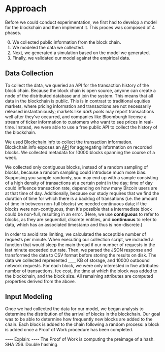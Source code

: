 # Approach

Before we could conduct experimentation, we first had to develop a model for the blockchain and then implement it. This proces was composed of 4 phases. 

0. We collected public information from the block chain. 
0. We modeled the data we collected. 
0. Next, we generated a simulation based on the model we generated.
0. Finally, we validated our model against the empirical data.

## Data Collection

To collect the data, we queried an API for the transaction history of the block chain. Because the block chain is open source, anyone can create a node of the distributed database and join the system. This means that all data in the blockchain is public. This is in contrast to traditional equities markets, where pricing information and transactions are not necessarily released instantaniously; markets like _dark pools_ may report transactions well after they've occurred, and companies like Bloomburgh license a stream of ticker information to customers who want to see prices in real-time. Instead, we were able to use a free public API to collect the history of the blockchain.

We used [Blockchain.info](blockchain.info) to collect the transaction information. Blockchain.info exposes an [API](https://blockchain.info/api) for aggregating information on recorded blocks. We collected metadata for 10000 blocks spanning the course of a week. 

We collected only contiguous blocks, instead of a random sampling of blocks, because a random sampling could introduce much more bias. Supposing you sample randomly, you may end up with a sample consisting of a high density of transactions at a certain point in the day; time of day could influence transaction rate, depending on how many Bitcoin users are at that time of day. Additionally, because our study requires that we find the duration of time for which there is a backlog of transations (i.e. the amount of time in between non-full blocks) we needed continuous data; if the blocks were non-contiguous, then it's possible that a intermediate block could be non-full, resulting in an error. (Here, we use **contiguous** to refer to blocks, as they are sequential, discrete entities, and __continuous__ to refer to data, which has an associated timestamp and thus is non-discrete.)

In order to avoid rate limiting, we calculated the acceptible number of requests per minute. When executing our collection script, we included a function that would sleep the main thread if our number of requests in the last minute exceeded our rate. Then, we parsed the JSON response and transformed the data to CSV format before storing the results on disk. The data we collected represented ____ KB of storage, and 10000 outbound network requests. For each block, we were only interested in five attributes: number of transactions, fee cost, the time at which the block was added to the blockchain, and the block size. All remaining attributes are computed properties derived from the above.

## Input Modeling

Once we had collected the data for our model, we began analysis to determine the distribution of the arrival of blocks in the blockchain. Our goal was to be able to determine how frequently new blocks are added to the chain. Each block is added to the chain following a random process: a block is added once a Proof of Work procedure has been completed. 

---- Explain:
---- The Proof of Work is computing the preimage of a hash. SHA 256. Double hashing.
